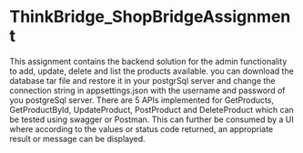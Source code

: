 # ThinkBridge_ShopBridgeAssignment

This assignment contains the backend solution for the admin functionality to add, update, delete and list the products available.
you can download the database tar file and restore it in your postgrSql server and change the connection string in appsettings.json with the username and password of you postgreSql server.
There are 5 APIs implemented for GetProducts, GetProductById, UpdateProduct, PostProduct and DeleteProduct which can be tested using swagger or Postman.
This can further be consumed by a UI where according to the values or status code returned, an appropriate result or message can be displayed.
